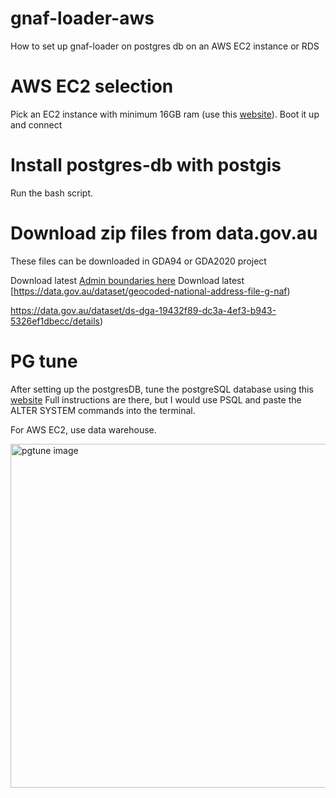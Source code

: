 # gnaf-loader-aws
How to set up gnaf-loader on postgres db on an AWS EC2 instance or RDS

# AWS EC2 selection
Pick an EC2 instance with minimum 16GB ram (use this [website](https://instances.vantage.sh/)). Boot it up and connect

# Install postgres-db with postgis
Run the bash script. 

# Download zip files from data.gov.au

These files can be downloaded in GDA94 or GDA2020 project

Download latest [Admin boundaries here](https://data.gov.au/dataset/geoscape-administrative-boundaries)
Download latest [https://data.gov.au/dataset/geocoded-national-address-file-g-naf)

https://data.gov.au/dataset/ds-dga-19432f89-dc3a-4ef3-b943-5326ef1dbecc/details)



# PG tune 
After setting up the postgresDB, tune the postgreSQL database using this [website](https://pgtune.leopard.in.ua/)
Full instructions are there, but I would use PSQL and paste the ALTER SYSTEM commands into the terminal. 

For AWS EC2, use data warehouse. 

<img width="550" alt="pgtune image" src="https://github.com/user-attachments/assets/b5fef8a7-d989-4e5b-8e68-2195db353b5c">

